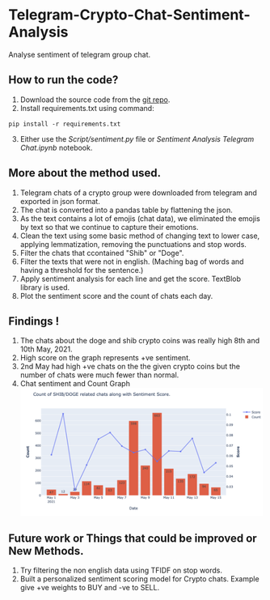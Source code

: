 # Telegram-Crypto-Chat-Sentiment-Analysis
Analyse sentiment of telegram group chat.

## How to run the code?  
1. Download the source code from the [git repo](https://github.com/Anshumank399/Telegram-Crypto-Chat-Sentiment-Analysis). 
2. Install requirements.txt using command: 
```
pip install -r requirements.txt
```
3. Either use the _Script/sentiment.py_ file or _Sentiment Analysis Telegram Chat.ipynb_ notebook.

## More about the method used.
1. Telegram chats of a crypto group were downloaded from telegram and exported in json format. 
2. The chat is converted into a pandas table by flattening the json. 
3. As the text contains a lot of emojis (chat data), we eliminated the emojis by text so that we continue to capture their emotions. 
4. Clean the text using some basic method of changing text to lower case, applying lemmatization, removing the punctuations and stop words.
5. Filter the chats that ccontained "Shib" or "Doge".
6. Filter the texts that were not in english. (Maching bag of words and having a threshold for the sentence.)
7. Apply sentiment analysis for each line and get the score. TextBlob library is used.
8. Plot the sentiment score and the count of chats each day. 


## Findings !
1. The chats about the doge and shib crypto coins was really high 8th and 10th May, 2021.
2. High score on the graph represents +ve sentiment. 
3. 2nd May had high +ve chats on the the given crypto coins but the number of chats were much fewer than normal.
4. Chat sentiment and Count Graph ![Analyse](https://github.com/Anshumank399/Telegram-Crypto-Chat-Sentiment-Analysis/blob/main/Sentiment%20and%20Chat%20Count%20Plot.png) 

## Future work or Things that could be improved or New Methods.
1. Try filtering the non english data using TFIDF on stop words.
2. Built a personalized sentiment scoring model for Crypto chats. Example give +ve weights to BUY and -ve to SELL.
